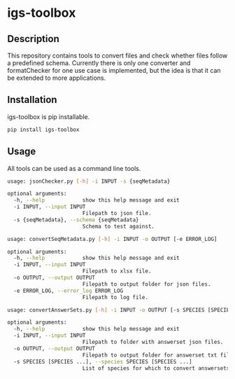 # igs-toolbox

## Description
This repository contains tools to convert files and check whether files follow a predefined schema.
Currently there is only one converter and formatChecker for one use case is implemented, but the idea is that it can be extended to more applications.

## Installation 

igs-toolbox is pip installable.

```bash
pip install igs-toolbox
```

## Usage

All tools can be used as a command line tools.

```bash
usage: jsonChecker.py [-h] -i INPUT -s {seqMetadata}

optional arguments:
  -h, --help            show this help message and exit
  -i INPUT, --input INPUT
                        Filepath to json file.
  -s {seqMetadata}, --schema {seqMetadata}
                        Schema to test against.
```


```bash
usage: convertSeqMetadata.py [-h] -i INPUT -o OUTPUT [-e ERROR_LOG]

optional arguments:
  -h, --help            show this help message and exit
  -i INPUT, --input INPUT
                        Filepath to xlsx file.
  -o OUTPUT, --output OUTPUT
                        Filepath to output folder for json files.
  -e ERROR_LOG, --error_log ERROR_LOG
                        Filepath to log file.
```

```bash
usage: convertAnswerSets.py [-h] -i INPUT -o OUTPUT [-s SPECIES [SPECIES ...]]

optional arguments:
  -h, --help            show this help message and exit
  -i INPUT, --input INPUT
                        Filepath to folder with answerset json files.
  -o OUTPUT, --output OUTPUT
                        Filepath to output folder for answerset txt files.
  -s SPECIES [SPECIES ...], --species SPECIES [SPECIES ...]
                        List of species for which to convert answersets.
```
                        